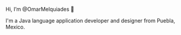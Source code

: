 Hi, I’m @OmarMelquiades 👋

I'm a Java language application developer and designer from Puebla, Mexico.

<!---
OmarMelquiades/OmarMelquiades is a ✨ special ✨ repository because its `README.md` (this file) appears on your GitHub profile.
You can click the Preview link to take a look at your changes.
--->
